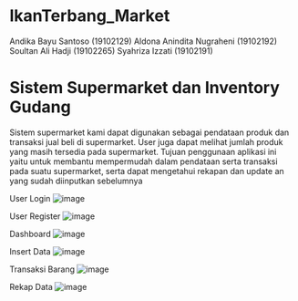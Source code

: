 # IkanTerbang_Market
Andika Bayu Santoso (19102129)
Aldona Anindita Nugraheni (19102192)
Soultan Ali Hadji (19102265)
Syahriza Izzati (19102191)

# Sistem Supermarket dan Inventory Gudang
Sistem supermarket kami dapat digunakan sebagai pendataan produk dan transaksi jual beli di supermarket. User juga dapat melihat jumlah  produk yang masih tersedia  pada supermarket. Tujuan penggunaan aplikasi ini yaitu untuk membantu mempermudah dalam pendataan serta transaksi pada suatu supermarket, serta dapat mengetahui rekapan dan update an yang sudah diinputkan sebelumnya

User Login
![image](https://imgur.com/CwN4aIt)

User Register
![image](https://imgur.com/IBoaSMl)

Dashboard
![image](https://imgur.com/5SrDtgT)

Insert Data
![image](https://imgur.com/7zlOaeM)

Transaksi Barang
![image](https://imgur.com/6StqJj7)

Rekap Data
![image](https://imgur.com/BQjcK5i)
